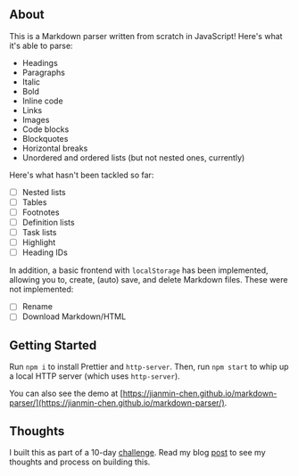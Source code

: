 ## About

This is a Markdown parser written from scratch in JavaScript! Here's what it's able to parse:

-   Headings
-   Paragraphs
-   Italic
-   Bold
-   Inline code
-   Links
-   Images
-   Code blocks
-   Blockquotes
-   Horizontal breaks
-   Unordered and ordered lists (but not nested ones, currently)

Here's what hasn't been tackled so far:

-   [ ] Nested lists
-   [ ] Tables
-   [ ] Footnotes
-   [ ] Definition lists
-   [ ] Task lists
-   [ ] Highlight
-   [ ] Heading IDs

In addition, a basic frontend with `localStorage` has been implemented, allowing you to, create, (auto) save, and delete Markdown files. These were not implemented:

-   [ ] Rename
-   [ ] Download Markdown/HTML

## Getting Started

Run `npm i` to install Prettier and `http-server`. Then, run `npm start` to whip up a local HTTP server (which uses `http-server`).

You can also see the demo at [https://jianmin-chen.github.io/markdown-parser/](https://jianmin-chen.github.io/markdown-parser/).

## Thoughts

I built this as part of a 10-day [challenge](https://events.hackclub.com/10-days-in-public/). Read my blog [post](https://www.jianminchen.com/article/general/2022-10-07-markdown-parser) to see my thoughts and process on building this.
